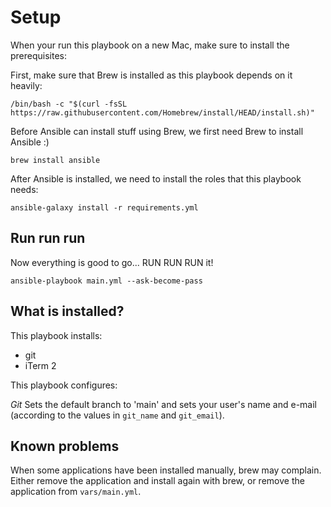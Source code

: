# Setup
When your run this playbook on a new Mac, make sure to install the prerequisites:

First, make sure that Brew is installed as this playbook depends on it heavily:
```
/bin/bash -c "$(curl -fsSL https://raw.githubusercontent.com/Homebrew/install/HEAD/install.sh)"
```

Before Ansible can install stuff using Brew, we first need Brew to install Ansible :)
```
brew install ansible
```

After Ansible is installed, we need to install the roles that this playbook needs:
```
ansible-galaxy install -r requirements.yml
```

## Run run run
Now everything is good to go... RUN RUN RUN it!
```
ansible-playbook main.yml --ask-become-pass
```

## What is installed?
This playbook installs:
- git
- iTerm 2

This playbook configures:

*Git*
Sets the default branch to 'main' and sets your user's name and e-mail (according to the values in `git_name` and `git_email`).

## Known problems
When some applications have been installed manually, brew may complain. Either remove the application and install again with brew, or remove the application from `vars/main.yml`.
